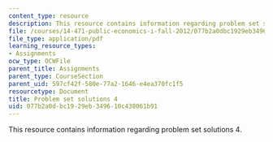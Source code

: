 ```yaml
---
content_type: resource
description: This resource contains information regarding problem set solutions 4.
file: /courses/14-471-public-economics-i-fall-2012/077b2a0dbc1929eb349610c438061b91_MIT14_471F12_pset4_sol.pdf
file_type: application/pdf
learning_resource_types:
- Assignments
ocw_type: OCWFile
parent_title: Assignments
parent_type: CourseSection
parent_uid: 597cf42f-580e-77a2-1646-e4ea370fc1f5
resourcetype: Document
title: Problem set solutions 4
uid: 077b2a0d-bc19-29eb-3496-10c438061b91
---
```

This resource contains information regarding problem set solutions 4.

